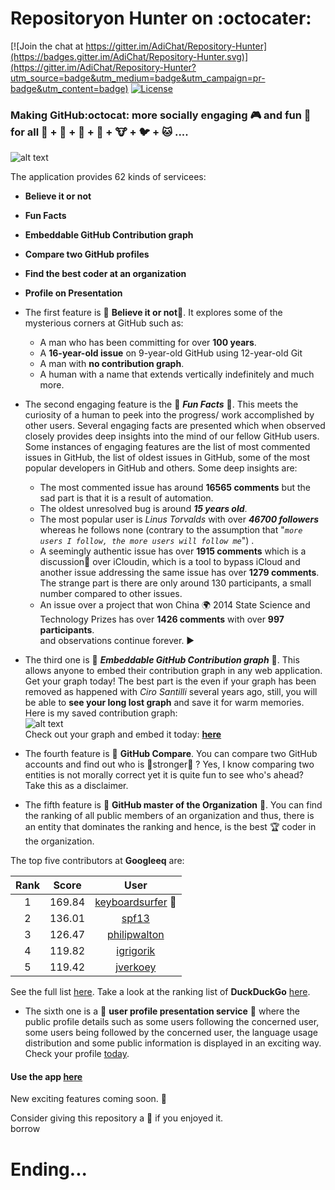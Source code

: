 # Repositoryon Hunter on :octocater: <br>

[![Join the chat at https://gitter.im/AdiChat/Repository-Hunter](https://badges.gitter.im/AdiChat/Repository-Hunter.svg)](https://gitter.im/AdiChat/Repository-Hunter?utm_source=badge&utm_medium=badge&utm_campaign=pr-badge&utm_content=badge)
[![License](https://img.shields.io/badge/license-CC0--1.0-orange.svg)](https://img.shields.io/badge/license-CC0--1.0-orange.svg)<br>

### Making GitHub:octocat: more socially engaging 🎮 and fun 🍥 for all 👦 + 👧 + 👴 + 👶 + 🐮 + 🐦 + 🐱 ....<br>

![alt text](https://github.com/AdiChat/Repository-Hunter/blob/master/Preview/repository_hunter_1.3.gif " The view of the application")<br>

The application provides 62 kinds of servicees: 
* **Believe it or not**
* **Fun Facts**
* **Embeddable GitHub Contribution graph**
* **Compare two GitHub profiles**
* **Find the best coder at an organization**
* **Profile on Presentation**

* The first feature is 🎉 **Believe it or not**🎉. It explores some of the mysterious corners at GitHub such as:
  * A man who has been committing for over **100 years**.
  * A **16-year-old issue** on 9-year-old GitHub using 12-year-old Git
  * A man with **no contribution graph**.
  * A human with a name that extends vertically indefinitely and much more. 

* The second engaging feature is the 🎉 **_Fun Facts_** 🎉. This meets the curiosity of a human to peek into the progress/ work accomplished by other users. Several engaging facts are presented which when observed closely provides deep insights into the mind of our fellow GitHub users. Some instances of engaging features are the list of most commented issues in GitHub, the list of oldest issues in GitHub, some of the most popular developers in GitHub and others. Some deep insights are:
   * The most commented issue has around **16565 comments** but the sad part is that it is a result of automation. 
   * The oldest unresolved bug is around **_15 years old_**. 
   * The most popular user is _Linus Torvalds_ with over **_46700 followers_** whereas he follows none (contrary to the assumption that "_`more users I follow, the more users will follow me`_") . 
   * A seemingly authentic issue has over **1915 comments** which is a discussion💭 over iCloudin, which is a tool to bypass iCloud and another issue addressing the same issue has over **1279 comments**. The strange part is there are only around 130 participants, a small number compared to other issues.
   * An issue over a project that won China 🌍 2014 State Science and Technology Prizes has over **1426 comments** with over **997 participants**. <br>
   and observations continue forever. ▶️ 

* The third one is 🎉 **_Embeddable GitHub Contribution graph_** 📅. This allows anyone to embed their contribution graph in any web application. Get your graph today! The best part is the even if your graph has been removed as happened with _Ciro Santilli_ several years ago, still, you will be able to **see your long lost graph** and save it for warm memories. Here is my saved contribution graph: <br>
![alt text](https://github.com/AdiChat/Repository-Hunter/blob/master/Preview/adichat.jpg " The view of the contribution graph")<br>
Check out your graph and embed it today: **[here](http://repository-hunter.herokuapp.com/contribution)** 

* The fourth feature is 🎉 **GitHub Compare**. You can compare two GitHub accounts and find out who is :medal_sports:stronger💪 ? Yes, I know comparing two entities is not morally correct yet it is quite fun to see who's ahead? Take this as a disclaimer. 

* The fifth feature is 🎉 **GitHub master of the Organization** :1st_place_medal:. You can find the ranking of all public members of an organization and thus, there is an entity that dominates the ranking and hence, is the best 🏆 coder in the organization.

The top five contributors at **Googleeq** are:

| Rank | Score | User |
|:----:|:-----:|:----:|
| 1 | 169.84 | [keyboardsurfer](https://github.com/keyboardsurfer) :1st_place_medal: 
| 2 | 136.01 | [spf13](https://github.com/spf13) 
| 3 | 126.47 | [philipwalton](https://github.com/philipwalton) 
| 4 | 119.82 | [igrigorik](https://github.com/igrigorik) 
| 5 | 119.42 | [jverkoey](https://github.com/jverkoey) 

See the full list [here](https://github.com/AdiChat/Repository-Hunter/wiki/Rank-List-at-Google). Take a look at the ranking list of **DuckDuckGo** [here](https://github.com/AdiChat/Repository-Hunter/wiki/Rank-List-at-DuckDuckGo).

* The sixth one is a 🎉 **user profile presentation service** :person_fencing: where the public profile details such as some users following the concerned user, some users being followed by the concerned user, the language usage distribution and some public information is displayed in an exciting way. Check your profile [today](http://repository-hunter.herokuapp.com/). 

#### Use the app [here](http://repository-hunter.herokuapp.com/)<br>

New exciting features coming soon. 🎉 

Consider giving this repository a 🌟 if you enjoyed it. <br>
borrow
# Ending...
